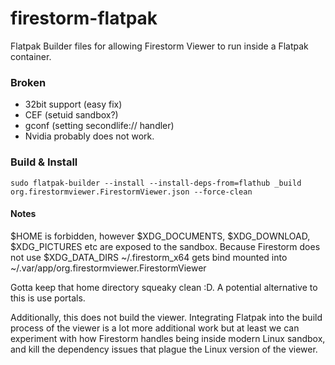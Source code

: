 # firestorm-flatpak

Flatpak Builder files for allowing Firestorm Viewer to run inside a Flatpak container.

### Broken
* 32bit support (easy fix)
* CEF (setuid sandbox?)
* gconf (setting secondlife:// handler)
* Nvidia probably does not work.

### Build & Install

```shell
sudo flatpak-builder --install --install-deps-from=flathub _build org.firestormviewer.FirestormViewer.json --force-clean
```

#### Notes
$HOME is forbidden, however $XDG_DOCUMENTS, $XDG_DOWNLOAD, $XDG_PICTURES etc are exposed to the sandbox. Because Firestorm does not use $XDG_DATA_DIRS ~/.firestorm_x64 gets bind mounted into ~/.var/app/org.firestormviewer.FirestormViewer

Gotta keep that home directory squeaky clean :D. A potential alternative to this is use portals.

Additionally, this does not build the viewer. Integrating Flatpak into the build process of the viewer is a lot more additional work but at least we can experiment with how Firestorm handles being inside modern Linux sandbox, and kill the dependency issues that plague the Linux version of the viewer.

